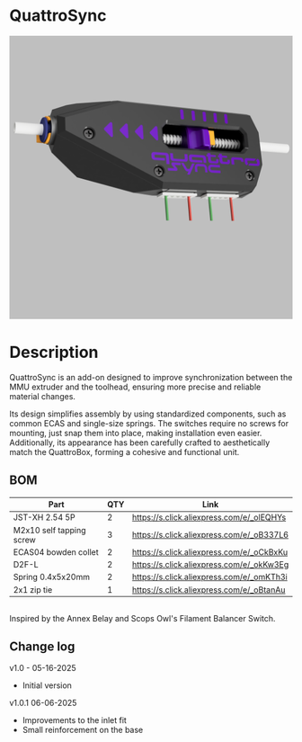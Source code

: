 # QuattroSync

<p align="center"><img src=./Images/442bd890-58f8-4834-8cfe-3a9ef704581f.PNG width="600"</p>

# Description

QuattroSync is an add-on designed to improve synchronization between the MMU extruder and the toolhead, ensuring more precise and reliable material changes.

Its design simplifies assembly by using standardized components, such as common ECAS and single-size springs. The switches require no screws for mounting, just snap them into place, making installation even easier.
Additionally, its appearance has been carefully crafted to aesthetically match the QuattroBox, forming a cohesive and functional unit.

## BOM

| Part  | QTY | Link
| ------------- | ------------- |------------- |
| JST-XH 2.54 5P | 2  | https://s.click.aliexpress.com/e/_olEQHYs
| M2x10 self tapping screw  | 3  | https://s.click.aliexpress.com/e/_oB337L6
| ECAS04 bowden collet | 2  | https://s.click.aliexpress.com/e/_oCkBxKu
| D2F-L | 2  | https://s.click.aliexpress.com/e/_okKw3Eg
| Spring 0.4x5x20mm | 2  | https://s.click.aliexpress.com/e/_omKTh3i
| 2x1 zip tie | 1  | https://s.click.aliexpress.com/e/_oBtanAu

##
Inspired by the Annex Belay and Scops Owl's Filament Balancer Switch.

## Change log

v1.0 - 05-16-2025

* Initial version

v1.0.1 06-06-2025

* Improvements to the inlet fit
* Small reinforcement on the base
